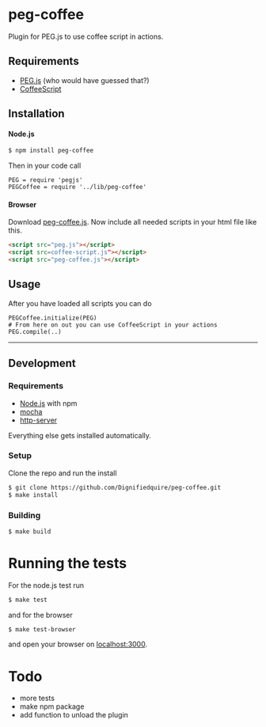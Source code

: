 peg-coffee
==========

Plugin for PEG.js to use coffee script in actions.


## Requirements

* [PEG.js](http://pegjs.majda.cz/) (who would have guessed that?)
* [CoffeeScript](http://coffeescript.org/)

## Installation

#### Node.js

```bash
$ npm install peg-coffee
```
Then in your code call
```coffee-script
PEG = require 'pegjs'
PEGCoffee = require '../lib/peg-coffee'
```

#### Browser

Download
[peg-coffee.js](https://raw.github.com/Dignifiedquire/peg-coffee/master/lib/peg-coffee.js).
Now include all needed scripts in your html file like this.
```html
<script src="peg.js"></script>
<script src=coffee-script.js"></script>
<script src="peg-coffee.js"></script>
```

## Usage
After you have loaded all scripts you can do

```coffee-script
PEGCoffee.initialize(PEG)
# From here on out you can use CoffeeScript in your actions
PEG.compile(..)
```



-------------

## Development


### Requirements

* [Node.js](http://nodejs.org/) with npm
* [mocha](http://visionmedia.github.com/mocha/)
* [http-server](https://github.com/nodeapps/http-server)

Everything else gets installed automatically.

### Setup

Clone the repo and run the install
```bash
$ git clone https://github.com/Dignifiedquire/peg-coffee.git
$ make install
```

### Building

```bash
$ make build
```

# Running the tests

For the node.js test run
```bash
$ make test
```
and for the browser
```bash
$ make test-browser
```
and open your browser on [localhost:3000](http://localhost:3000).



# Todo

* more tests
* make npm package
* add function to unload the plugin
